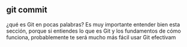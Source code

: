 ## git commit 
¿qué es Git en pocas palabras? Es muy importante entender bien esta sección, 
porque si entiendes lo que es Git y los fundamentos de cómo funciona, probablemente te será mucho más fácil usar Git efectivam
